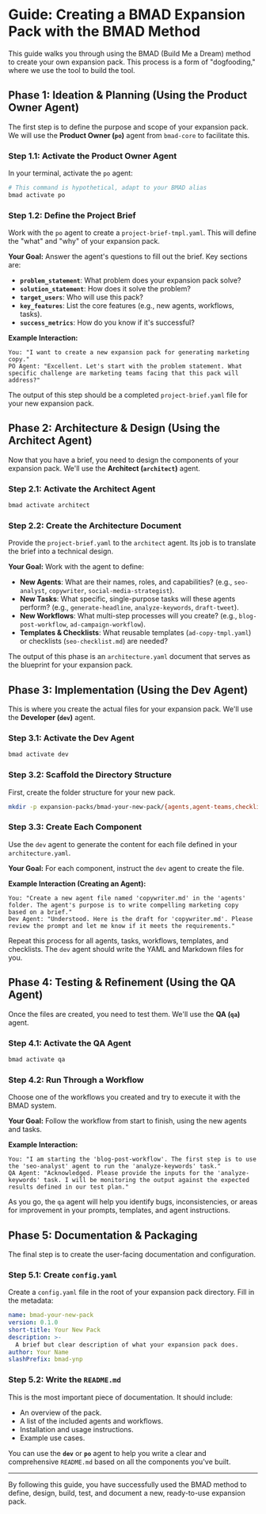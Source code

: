 # Guide: Creating a BMAD Expansion Pack with the BMAD Method

This guide walks you through using the BMAD (Build Me a Dream) method to create your own expansion pack. This process is a form of "dogfooding," where we use the tool to build the tool.

## Phase 1: Ideation & Planning (Using the Product Owner Agent)

The first step is to define the purpose and scope of your expansion pack. We will use the **Product Owner (`po`)** agent from `bmad-core` to facilitate this.

### Step 1.1: Activate the Product Owner Agent

In your terminal, activate the `po` agent:
```bash
# This command is hypothetical, adapt to your BMAD alias
bmad activate po
```

### Step 1.2: Define the Project Brief

Work with the `po` agent to create a `project-brief-tmpl.yaml`. This will define the "what" and "why" of your expansion pack.

**Your Goal:** Answer the agent's questions to fill out the brief. Key sections are:
- **`problem_statement`**: What problem does your expansion pack solve?
- **`solution_statement`**: How does it solve the problem?
- **`target_users`**: Who will use this pack?
- **`key_features`**: List the core features (e.g., new agents, workflows, tasks).
- **`success_metrics`**: How do you know if it's successful?

**Example Interaction:**
```
You: "I want to create a new expansion pack for generating marketing copy."
PO Agent: "Excellent. Let's start with the problem statement. What specific challenge are marketing teams facing that this pack will address?"
```

The output of this step should be a completed `project-brief.yaml` file for your new expansion pack.

## Phase 2: Architecture & Design (Using the Architect Agent)

Now that you have a brief, you need to design the components of your expansion pack. We'll use the **Architect (`architect`)** agent.

### Step 2.1: Activate the Architect Agent
```bash
bmad activate architect
```

### Step 2.2: Create the Architecture Document

Provide the `project-brief.yaml` to the `architect` agent. Its job is to translate the brief into a technical design.

**Your Goal:** Work with the agent to define:
- **New Agents**: What are their names, roles, and capabilities? (e.g., `seo-analyst`, `copywriter`, `social-media-strategist`).
- **New Tasks**: What specific, single-purpose tasks will these agents perform? (e.g., `generate-headline`, `analyze-keywords`, `draft-tweet`).
- **New Workflows**: What multi-step processes will you create? (e.g., `blog-post-workflow`, `ad-campaign-workflow`).
- **Templates & Checklists**: What reusable templates (`ad-copy-tmpl.yaml`) or checklists (`seo-checklist.md`) are needed?

The output of this phase is an `architecture.yaml` document that serves as the blueprint for your expansion pack.

## Phase 3: Implementation (Using the Dev Agent)

This is where you create the actual files for your expansion pack. We'll use the **Developer (`dev`)** agent.

### Step 3.1: Activate the Dev Agent
```bash
bmad activate dev
```

### Step 3.2: Scaffold the Directory Structure

First, create the folder structure for your new pack.
```bash
mkdir -p expansion-packs/bmad-your-new-pack/{agents,agent-teams,checklists,data,tasks,templates,workflows}
```

### Step 3.3: Create Each Component

Use the `dev` agent to generate the content for each file defined in your `architecture.yaml`.

**Your Goal:** For each component, instruct the `dev` agent to create the file.

**Example Interaction (Creating an Agent):**
```
You: "Create a new agent file named 'copywriter.md' in the 'agents' folder. The agent's purpose is to write compelling marketing copy based on a brief."
Dev Agent: "Understood. Here is the draft for 'copywriter.md'. Please review the prompt and let me know if it meets the requirements."
```

Repeat this process for all agents, tasks, workflows, templates, and checklists. The `dev` agent should write the YAML and Markdown files for you.

## Phase 4: Testing & Refinement (Using the QA Agent)

Once the files are created, you need to test them. We'll use the **QA (`qa`)** agent.

### Step 4.1: Activate the QA Agent
```bash
bmad activate qa
```

### Step 4.2: Run Through a Workflow

Choose one of the workflows you created and try to execute it with the BMAD system.

**Your Goal:** Follow the workflow from start to finish, using the new agents and tasks.

**Example Interaction:**
```
You: "I am starting the 'blog-post-workflow'. The first step is to use the 'seo-analyst' agent to run the 'analyze-keywords' task."
QA Agent: "Acknowledged. Please provide the inputs for the 'analyze-keywords' task. I will be monitoring the output against the expected results defined in our test plan."
```

As you go, the `qa` agent will help you identify bugs, inconsistencies, or areas for improvement in your prompts, templates, and agent instructions.

## Phase 5: Documentation & Packaging

The final step is to create the user-facing documentation and configuration.

### Step 5.1: Create `config.yaml`

Create a `config.yaml` file in the root of your expansion pack directory. Fill in the metadata:
```yaml
name: bmad-your-new-pack
version: 0.1.0
short-title: Your New Pack
description: >-
  A brief but clear description of what your expansion pack does.
author: Your Name
slashPrefix: bmad-ynp
```

### Step 5.2: Write the `README.md`

This is the most important piece of documentation. It should include:
- An overview of the pack.
- A list of the included agents and workflows.
- Installation and usage instructions.
- Example use cases.

You can use the **`dev`** or **`po`** agent to help you write a clear and comprehensive `README.md` based on all the components you've built.

---

By following this guide, you have successfully used the BMAD method to define, design, build, test, and document a new, ready-to-use expansion pack.
